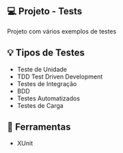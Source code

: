 ## :computer: Projeto - Tests
Projeto com vários exemplos de testes

## :bulb: Tipos de Testes
- Teste de Unidade
- TDD Test Driven Development
- Testes de Integração
- BDD
- Testes Automatizados
- Testes de Carga

## :pushpin: Ferramentas
- XUnit
